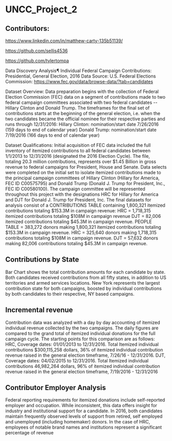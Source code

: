 # UNCC_Project_2

## Contributors:
https://www.linkedin.com/in/matthew-carty-135b51139/

https://github.com/sellis4536

https://github.com/tylertompa

Data Discovery Analysis¶
Individual Federal Campaign Contributions: Presidential, General Election, 2016 
Data Source: U.S. Federal Elections Commission: https://www.fec.gov/data/browse-data/?tab=candidates

Dataset Overview:
Data preparation begins with the collection of Federal Election Commission (FEC) data on a segment of contributions made to two federal campaign committees associated with two federal candidates -- Hillary Clinton and Donald Trump.
The timeframes for the final set of contributions starts at the beginning of the general election, i.e. when the two candidates became the official nominee for their respective parties and runs through 12/31/2016:
Hillary Clinton: nomination/start date 7/26/2016 (159 days to end of calendar year)
Donald Trump: nomination/start date 7/19/2016 (166 days to end of calendar year)

Dataset Qualifications:
Initial acquisition of FEC data included the full inventory of itemized contributions to all federal candidates between 1/1/2013 to 12/31/2016 (designated the 2016 Election Cycle). The file, totaling 20.3 million contributions, represents over $1.45 Billion in gross revenue to federal campaigns for President, House and Senate.
Data selects were completed on the initial set to isolate itemized contributions made to the principal campaign committees of Hillary Clinton (Hillary for America, FEC ID C00575795) and Donald Trump (Donald J. Trump for President, Inc., FEC ID C00580100).  The campaign committee will be represented throughout this project with the designations HRC for Hillary for America and DJT for Donald J. Trump for President, Inc.
The final datasets for analysis consist of a CONTRIBUTIONS TABLE containing 1,800,321 itemized contributions totaling $153.3M in campaign revenue:
HRC = 1,718,315 itemized contributions totaling $108M in campaign revenue
DJT = 82,006 itemized contributions totaling $45.3M in campaign revenue.
PEOPLE TABLE = 383,272 donors making 1,800,321 itemized contributions totaling $153.3M in campaign revenue.
HRC = 325,640 donors making 1,718,315 contributions totaling $108M in campaign revenue.
DJT = 57,632 donors making 82,006 contributions totaling $45.3M in campaign revenue.

## Contributions by State ##
Bar Chart shows the total contribution amounts for each candidate by state.  Both candidates received contributions from all fifty states, in addition to US territories and armed services locations.  New York represents the largest contribution state for both campaigns, boosted by individual contributions by both candidates to their respective, NY based campaigns.

## Incremental revenue ##
Contribution data was analyzed with a day by day accounting of itemized individual revenue collected by the two campaigns.   The daily figures are compared to the grand total of itemized individual donations for the full campaign cycle. The starting points for this comparison are as follows:
HRC, Coverage dates: 01/01/2013 to 12/31/2016. Total Itemized individual contributions $300,115,258 dollars, 36% of itemized individual contribution revenue raised in the general election timeframe, 7/26/16 - 12/31/2016.
DJT, Coverage dates: 04/02/2015 to 12/31/2016. Total Itemized individual contributions 46,982,264 dollars, 96% of itemized individual contribution revenue raised in the general election timeframe, 7/19/2016 - 12/31/2016

## Contributor Employer Analysis ##

Federal reporting requirements for itemized donations include self-reported employer and occupation.  While inconsistent, this data offers insight for industry and institutional support for a candidate.  In 2016, both candidates maintain frequently observed levels of support from retired, self employed and unemployed (including homemaker) donors.  In the case of HRC, employees of notable brand names and institutions represent a significant percentage of revenue